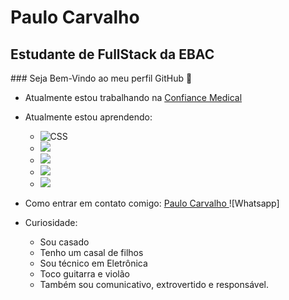 # Paulo Carvalho

## Estudante de FullStack da EBAC

<p>
    ### Seja Bem-Vindo ao meu perfil GitHub 👋


* Atualmente estou trabalhando na <a href="Confiancemedical.com.br">Confiance Medical</a>

* Atualmente estou aprendendo:
    * ![CSS](<url src="https://cdn.jsdelivr.net/gh/devicons/devicon/icons//-.svg"/>
          )
    * <img src="https://cdn.jsdelivr.net/gh/devicons/devicon/icons//-.svg" />
    * <img src="https://cdn.jsdelivr.net/gh/devicons/devicon/icons//-.svg" />
    * <img src="https://cdn.jsdelivr.net/gh/devicons/devicon/icons//-.svg" />
    * <img src="https://cdn.jsdelivr.net/gh/devicons/devicon/icons//-.svg" />
          
* Como entrar em contato comigo: 
    <a href='https://api.whatsapp.com/send?phone=5521999022950&text=Ol%C3%A1%2C%20tudo%20bem!%20Em%20breve%20responderei%20a%20sua%20mensagem.'>Paulo Carvalho </a> ![Whatsapp] <url src="C:\Users\paulo\OneDrive\Área de Trabalho\ebac-fullstackpython\FullStack\imagens\whatsapp.png" />


* Curiosidade:
    * Sou casado
    * Tenho um casal de filhos
    * Sou técnico em Eletrônica
    * Toco guitarra e violão
    * Também sou comunicativo, extrovertido e responsável. 
</p>